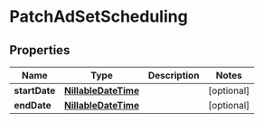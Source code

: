 

# PatchAdSetScheduling

## Properties

Name | Type | Description | Notes
------------ | ------------- | ------------- | -------------
**startDate** | [**NillableDateTime**](NillableDateTime.md) |  |  [optional]
**endDate** | [**NillableDateTime**](NillableDateTime.md) |  |  [optional]



